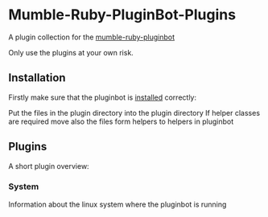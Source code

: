 # Mumble-Ruby-PluginBot-Plugins
A plugin collection for the [mumble-ruby-pluginbot](https://github.com/Shadowsith/mumble-ruby-pluginbot)

Only use the plugins at your own risk.

## Installation
Firstly make sure that the pluginbot is [installed](http://mumble-ruby-pluginbot.readthedocs.io/en/master/installation_howto.html) correctly: 

Put the files in the plugin directory into the plugin directory 
If helper classes are required move also the files form helpers to helpers in pluginbot

## Plugins
A short plugin overview:

### System
Information about the linux system where the pluginbot is running
